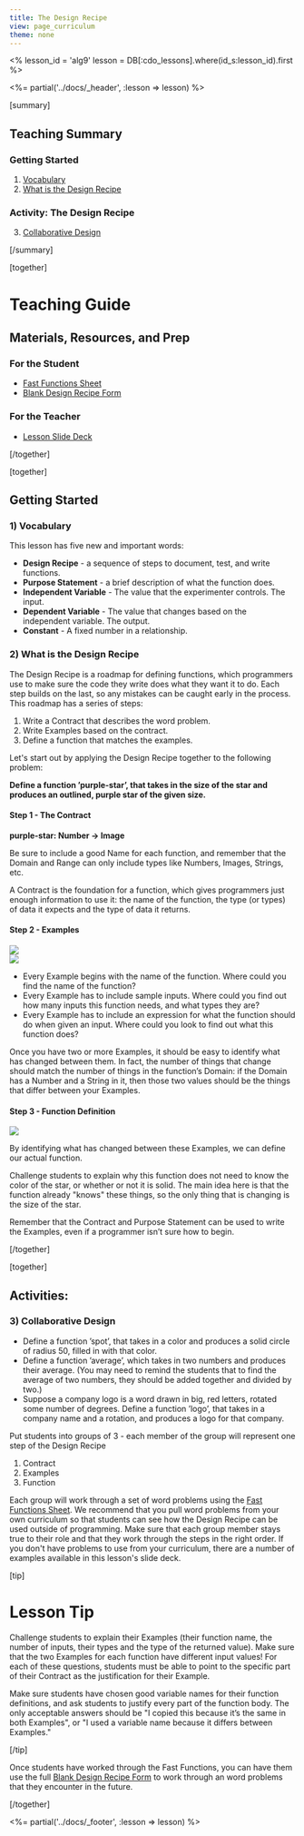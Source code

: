 ```yaml
---
title: The Design Recipe
view: page_curriculum
theme: none
---
```


<%
lesson_id = 'alg9'
lesson = DB[:cdo_lessons].where(id_s:lesson_id).first
%>

<%= partial('../docs/_header', :lesson => lesson) %>

[summary]

## Teaching Summary
### **Getting Started**
 
1) [Vocabulary](#Vocab)<br/>
2) [What is the Design Recipe](#GetStarted)  

### **Activity: The Design Recipe**  

3) [Collaborative Design](#Activity1)   

<!--
### **Assessment**
4) [Design Recipe Assessment](#Assessment)
-->

[/summary]

[together]

# Teaching Guide

## Materials, Resources, and Prep

### For the Student
- [Fast Functions Sheet](../docs/worksheets/fast_functions.pdf)
- [Blank Design Recipe Form](../docs/worksheets/design_recipe.pdf)

### For the Teacher
- [Lesson Slide Deck](https://docs.google.com/a/letron.vip/presentation/d/1pKZEo764Rrr39fVnOJkjSFRRbqA_cq_vTCxP0dpbAy4)

[/together]

[together]

## Getting Started

### <a name="Vocab"></a> 1) Vocabulary
This lesson has five new and important words:<br/>

- **Design Recipe** - a sequence of steps to document, test, and write functions.
- **Purpose Statement** - a brief description of what the function does.
- **Independent Variable** - The value that the experimenter controls.  The input.
- **Dependent Variable** - The value that changes based on the independent variable. The output.
- **Constant** - A fixed number in a relationship.

### <a name="GetStarted"></a> 2) What is the Design Recipe

The Design Recipe is a roadmap for defining functions, which programmers use to make sure the code they write does what they want it to do. Each step builds on the last, so any mistakes can be caught early in the process. This roadmap has a series of steps:

1. Write a Contract that describes the word problem.
2. Write Examples based on the contract.
3. Define a function that matches the examples.

Let's start out by applying the Design Recipe together to the following problem:

**Define a function ’purple-star’, that takes in the size of the star and produces an outlined, purple star of the given size.**

#### Step 1 - The Contract

**purple-star: <span class="func-number">Number</span> -> <span class="func-image">Image</span>**

Be sure to include a good Name for each function, and remember that the Domain and Range can only include types like Numbers, Images, Strings, etc.

A Contract is the foundation for a function, which gives programmers just enough information to use it: the name of the function, the type (or types) of data it expects and the type of data it returns.

#### Step 2 - Examples

<img src="purpleStarEx1.png" style="max-width: 100%; max-height: 200px"/><br/>
<img src="purpleStarEx2.png" style="max-width: 100%; max-height: 200px"/><br/>

- Every Example begins with the name of the function. Where could you find the name of the function?
- Every Example has to include sample inputs. Where could you find out how many inputs this function needs, and what types they are?
- Every Example has to include an expression for what the function should do when given an input. Where could you look to find out what this function does?

Once you have two or more Examples, it should be easy to identify what has changed between them. In fact, the number of things that change should match the number of things in the function’s Domain: if the Domain has a Number and a String in it, then those two values should be the things that differ between your Examples.

#### Step 3 - Function Definition

<img src="purpleStarFunc.png" style="max-width: 100%; max-height: 200px"/><br/>

By identifying what has changed between these Examples, we can define our actual function.

Challenge students to explain why this function does not need to know the color of the star, or whether or not it is solid. The main idea here is that the function already "knows" these things, so the only thing that is changing is the size of the star.

Remember that the Contract and Purpose Statement can be used to write the Examples, even if a programmer isn’t sure how to begin.


[/together]

[together]

## Activities:
### <a name="Activity1"></a> 3) Collaborative Design


- Define a function ’spot’, that takes in a color and produces a solid circle of radius 50, filled in with that color.
- Define a function ’average’, which takes in two numbers and produces their average. (You may need to remind the students that to find the average of two numbers, they should be added together and divided by two.) 
- Suppose a company logo is a word drawn in big, red letters, rotated some number of degrees. Define a function ’logo’, that takes in a company name and a rotation, and produces a logo for that company.

Put students into groups of 3 - each member of the group will represent one step of the Design Recipe

1. Contract
2. Examples
3. Function

Each group will work through a set of word problems using the [Fast Functions Sheet](../docs/worksheets/fast_functions.pdf). We recommend that you pull word problems from your own curriculum so that students can see how the Design Recipe can be used outside of programming. Make sure that each group member stays true to their role and that they work through the steps in the right order. If you don't have problems to use from your curriculum, there are a number of examples available in this lesson's slide deck.

[tip]

# Lesson Tip

Challenge students to explain their Examples (their function name, the number of inputs, their types and the type of the returned value). Make sure that the two Examples for each function have different input values! For each of these questions, students must be able to point to the specific part of their Contract as the justification for their Example.

Make sure students have chosen good variable names for their function definitions, and ask students to justify every part of the function body. The only acceptable answers should be "I copied this because it’s the same in both Examples", or "I used a variable name because it differs between Examples."

[/tip]

Once students have worked through the Fast Functions, you can have them use the full [Blank Design Recipe Form](../docs/worksheets/design_recipe.pdf) to work through an word problems that they encounter in the future.

[/together]


<%= partial('../docs/_footer', :lesson => lesson) %>